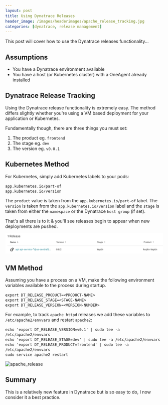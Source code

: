 ```yaml
---
layout: post
title: Using Dynatrace Releases
header_image: /images/headerimages/apache_release_tracking.jpg
categories: [dynatrace, release management]
---
```


This post will cover how to use the Dynatrace releases functionality...

## Assumptions
- You have a Dynatrace environment available
- You have a host (or Kubernetes cluster) with a OneAgent already installed

## Dynatrace Release Tracking
Using the Dynatrace release functionality is extremely easy. The method differs slightly whether you're using a VM based deployment for your application or Kubernetes.

Fundamentally though, there are three things you must set:

1. The product eg. `frontend`
1. The stage eg. `dev`
1. The version eg. `v0.0.1`

## Kubernetes Method

For Kubernetes, simply add Kubernetes labels to your pods:

```
app.kubernetes.io/part-of
app.kubernetes.io/version
```

The `product` value is taken from the `app.kubernetes.io/part-of` label. The `version` is taken from the `app.kubernetes.io/version` label and the `stage` is taken from either the `namespace` or the Dynatrace `host group` (if set).

That's all there is to it & you'll see releases begin to appear when new deployments are pushed.

![releases_kubernetes](/images/postimages/dt_release_tracking_kubernetes.jpg)

## VM Method

Assuming you have a process on a VM, make the following environment variables available to the process during startup.

```
export DT_RELEASE_PRODUCT=<PRODUCT-NAME>
export DT_RELEASE_STAGE=<STAGE-NAME>
export DT_RELEASE_VERSION=<VERSION-NUMBER>

```

For example, to track `apache httpd` releases we add these variables to `/etc/apache2/envvars` and restart `apache2`:

```
echo 'export DT_RELEASE_VERSION=v0.1' | sudo tee -a /etc/apache2/envvars
echo 'export DT_RELEASE_STAGE=dev' | sudo tee -a /etc/apache2/envvars
echo 'export DT_RELEASE_PRODUCT=frontend' | sudo tee -a /etc/apache2/envvars
sudo service apache2 restart
```

![apache_release](/images/postimages/dt_apache_release_tracking.png)


## Summary
This is a relatively new feature in Dynatrace but is so easy to do, I now consider it a best practice.